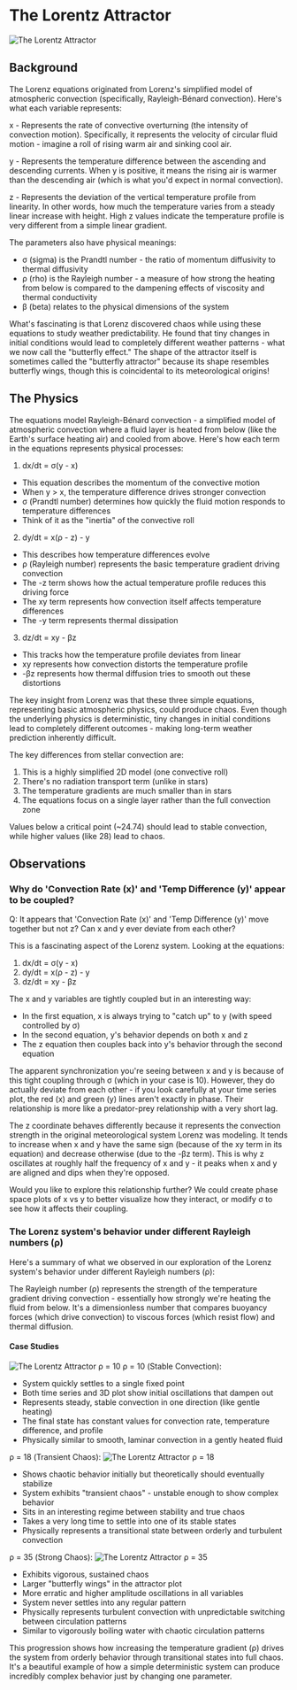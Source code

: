 # The Lorentz Attractor
![The Lorentz Attractor](images/lorentz_rho_28_chaos.png " Lorentz Attractor")
## Background
The Lorenz equations originated from Lorenz's simplified model of atmospheric convection (specifically, Rayleigh-Bénard convection). Here's what each variable represents:

x - Represents the rate of convective overturning (the intensity of convection motion). Specifically, it represents the velocity of circular fluid motion - imagine a roll of rising warm air and sinking cool air.

y - Represents the temperature difference between the ascending and descending currents. When y is positive, it means the rising air is warmer than the descending air (which is what you'd expect in normal convection).

z - Represents the deviation of the vertical temperature profile from linearity. In other words, how much the temperature varies from a steady linear increase with height. High z values indicate the temperature profile is very different from a simple linear gradient.

The parameters also have physical meanings:
- σ (sigma) is the Prandtl number - the ratio of momentum diffusivity to thermal diffusivity
- ρ (rho) is the Rayleigh number - a measure of how strong the heating from below is compared to the dampening effects of viscosity and thermal conductivity
- β (beta) relates to the physical dimensions of the system

What's fascinating is that Lorenz discovered chaos while using these equations to study weather predictability. He found that tiny changes in initial conditions would lead to completely different weather patterns - what we now call the "butterfly effect." The shape of the attractor itself is sometimes called the "butterfly attractor" because its shape resembles butterfly wings, though this is coincidental to its meteorological origins!

## The Physics
The equations model Rayleigh-Bénard convection - a simplified model of atmospheric convection where a fluid layer is heated from below (like the Earth's surface heating air) and cooled from above. Here's how each term in the equations represents physical processes:

1. dx/dt = σ(y - x)
- This equation describes the momentum of the convective motion
- When y > x, the temperature difference drives stronger convection
- σ (Prandtl number) determines how quickly the fluid motion responds to temperature differences
- Think of it as the "inertia" of the convective roll

2. dy/dt = x(ρ - z) - y
- This describes how temperature differences evolve
- ρ (Rayleigh number) represents the basic temperature gradient driving convection
- The -z term shows how the actual temperature profile reduces this driving force
- The xy term represents how convection itself affects temperature differences
- The -y term represents thermal dissipation

3. dz/dt = xy - βz
- This tracks how the temperature profile deviates from linear
- xy represents how convection distorts the temperature profile
- -βz represents how thermal diffusion tries to smooth out these distortions

The key insight from Lorenz was that these three simple equations, representing basic atmospheric physics, could produce chaos. Even though the underlying physics is deterministic, tiny changes in initial conditions lead to completely different outcomes - making long-term weather prediction inherently difficult.

The key differences from stellar convection are:
1. This is a highly simplified 2D model (one convective roll)
2. There's no radiation transport term (unlike in stars)
3. The temperature gradients are much smaller than in stars
4. The equations focus on a single layer rather than the full convection zone

Values below a critical point (~24.74) should lead to stable convection, while higher values (like 28) lead to chaos.

## Observations
### Why do 'Convection Rate (x)' and 'Temp Difference (y)' appear to be coupled?
Q: It appears that 'Convection Rate (x)' and 'Temp Difference (y)' move together but not z? Can x and y ever deviate from each other?

This is a fascinating aspect of the Lorenz system. Looking at the equations:

1. dx/dt = σ(y - x)
2. dy/dt = x(ρ - z) - y
3. dz/dt = xy - βz

The x and y variables are tightly coupled but in an interesting way:
- In the first equation, x is always trying to "catch up" to y (with speed controlled by σ)
- In the second equation, y's behavior depends on both x and z
- The z equation then couples back into y's behavior through the second equation

The apparent synchronization you're seeing between x and y is because of this tight coupling through σ (which in your case is 10). However, they do actually deviate from each other - if you look carefully at your time series plot, the red (x) and green (y) lines aren't exactly in phase. Their relationship is more like a predator-prey relationship with a very short lag.

The z coordinate behaves differently because it represents the convection strength in the original meteorological system Lorenz was modeling. It tends to increase when x and y have the same sign (because of the xy term in its equation) and decrease otherwise (due to the -βz term). This is why z oscillates at roughly half the frequency of x and y - it peaks when x and y are aligned and dips when they're opposed.

Would you like to explore this relationship further? We could create phase space plots of x vs y to better visualize how they interact, or modify σ to see how it affects their coupling.

### The Lorenz system's behavior under different Rayleigh numbers (ρ)
Here's a summary of what we observed in our exploration of the Lorenz system's behavior under different Rayleigh numbers (ρ):

The Rayleigh number (ρ) represents the strength of the temperature gradient driving convection - essentially how strongly we're heating the fluid from below. It's a dimensionless number that compares buoyancy forces (which drive convection) to viscous forces (which resist flow) and thermal diffusion.

#### Case Studies
![The Lorentz Attractor ρ = 10](images/lorentz_rho_10_stable_convection.png " Lorentz Attractor ρ = 10")
ρ = 10 (Stable Convection):
- System quickly settles to a single fixed point
- Both time series and 3D plot show initial oscillations that dampen out
- Represents steady, stable convection in one direction (like gentle heating)
- The final state has constant values for convection rate, temperature difference, and profile
- Physically similar to smooth, laminar convection in a gently heated fluid

ρ = 18 (Transient Chaos):
![The Lorentz Attractor ρ = 18](images/lorentz_rho_18_transient_chaos.png " Lorentz Attractor ρ = 18")
- Shows chaotic behavior initially but theoretically should eventually stabilize
- System exhibits "transient chaos" - unstable enough to show complex behavior
- Sits in an interesting regime between stability and true chaos
- Takes a very long time to settle into one of its stable states
- Physically represents a transitional state between orderly and turbulent convection

ρ = 35 (Strong Chaos):
![The Lorentz Attractor ρ = 35](images/lorentz_rho_35_strong_chaos.png " Lorentz Attractor ρ = 35")
- Exhibits vigorous, sustained chaos
- Larger "butterfly wings" in the attractor plot
- More erratic and higher amplitude oscillations in all variables
- System never settles into any regular pattern
- Physically represents turbulent convection with unpredictable switching between circulation patterns
- Similar to vigorously boiling water with chaotic circulation patterns

This progression shows how increasing the temperature gradient (ρ) drives the system from orderly behavior through transitional states into full chaos. It's a beautiful example of how a simple deterministic system can produce incredibly complex behavior just by changing one parameter.
